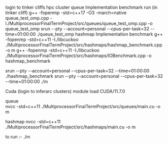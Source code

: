 login to tinker cliffs hpc cluster 
queue Implementation benchmark run (in tinker cliff)
g++ -fopenmp -std=c++17 -O3 -march=native queue_test_omp.cpp -I./MultiprocessorFinalTermProject/src/queues/queue_test_omp.cpp -o queue_test_omp 
srun --pty      --account=personal      --cpus-per-task=32      --time=01:00:00    ./queue_test_omp
hashmap  Implementation benchmark 
g++ -fopenmp -std=c++11 -I./libcuckoo  ./MultiprocessorFinalTermProject/src/hashmaps/hashmap_benchmark.cpp  -o m
g++ -fopenmp -std=c++11 -I./libcuckoo  ./MultiprocessorFinalTermProject/src/hashmaps/IOBenchmark.cpp  -o hashmap_benchmark

srun --pty      --account=personal      --cpus-per-task=32      --time=01:00:00    ./hashmap_benchmark
srun --pty      --account=personal      --cpus-per-task=32      --time=01:00:00    ./m


Cuda (login to inferarc clusters)
 module load CUDA/11.7.0

queue  
nvcc -std=c++11 ./MultiprocessorFinalTermProject/src/queues/main.cu -o m 

hashmap 
nvcc -std=c++11 ./MultiprocessorFinalTermProject/src/hashmaps/main.cu -o m 

to run :- 
./m 